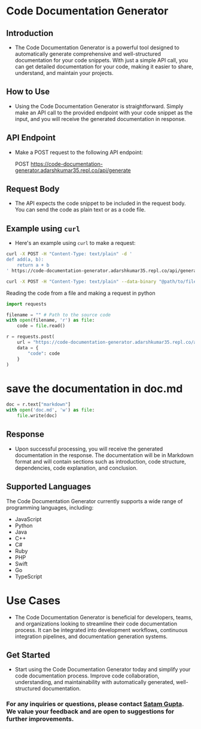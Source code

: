 # Code Documentation Generator

## Introduction
* The Code Documentation Generator is a powerful tool designed to automatically generate comprehensive and well-structured documentation for your code snippets. With just a simple API call, you can get detailed documentation for your code, making it easier to share, understand, and maintain your projects.

## How to Use
* Using the Code Documentation Generator is straightforward. Simply make an API call to the provided endpoint with your code snippet as the input, and you will receive the generated documentation in response.

## API Endpoint
* Make a POST request to the following API endpoint:

   POST https://code-documentation-generator.adarshkumar35.repl.co/api/generate


## Request Body
* The API expects the code snippet to be included in the request body. You can send the code as plain text or as a code file.

## Example using <code>curl</code>
* Here's an example using `curl` to make a request:
```sh
curl -X POST -H "Content-Type: text/plain" -d '
def add(a, b):
    return a + b
' https://code-documentation-generator.adarshkumar35.repl.co/api/generate
```

```sh
curl -X POST -H "Content-Type: text/plain" --data-binary "@path/to/file.txt" https://code-documentation-generator.adarshkumar35.repl.co/api/generate
```

Reading the code from a file and making a request in python
```py
import requests

filename = "" # Path to the source code
with open(filename, 'r') as file:
    code = file.read()

r = requests.post(
    url = "https://code-documentation-generator.adarshkumar35.repl.co/api/generate",
    data = {
        "code": code
    }
)
```

# save the documentation in doc.md
```python
doc = r.text["markdown"]
with open('doc.md', 'w') as file:
    file.write(doc)
```


## Response
* Upon successful processing, you will receive the generated documentation in the response. The documentation will be in Markdown format and will contain sections such as introduction, code structure, dependencies, code explanation, and conclusion.

## Supported Languages
The Code Documentation Generator currently supports a wide range of programming languages, including:
- JavaScript
- Python
- Java
- C++
- C#
- Ruby
- PHP
- Swift
- Go
- TypeScript

# Use Cases
* The Code Documentation Generator is beneficial for developers, teams, and organizations looking to streamline their code documentation process. It can be integrated into development workflows, continuous integration pipelines, and documentation generation systems.

## Get Started
* Start using the Code Documentation Generator today and simplify your code documentation process. Improve code collaboration, understanding, and maintainability with automatically generated, well-structured documentation.

### For any inquiries or questions, please contact <a href="mailto:adarshkumar20012704@gmail.com" target="_new">Satam Gupta</a>. We value your feedback and are open to suggestions for further improvements.
